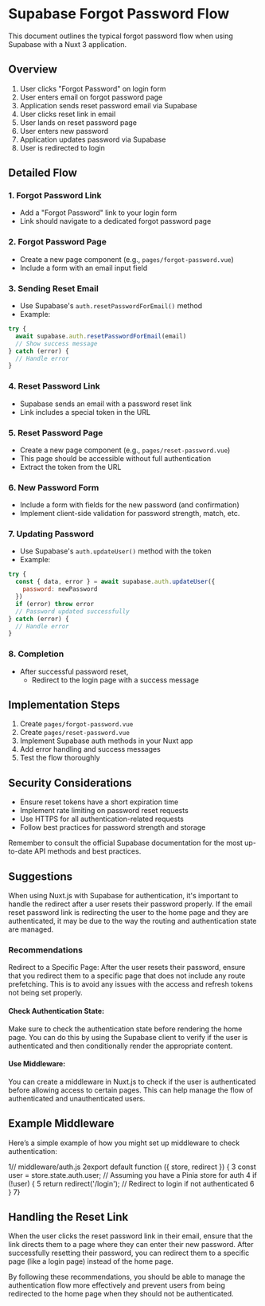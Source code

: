 # Supabase Forgot Password Flow

This document outlines the typical forgot password flow when using Supabase with a Nuxt 3 application.

## Overview

1. User clicks "Forgot Password" on login form
2. User enters email on forgot password page
3. Application sends reset password email via Supabase
4. User clicks reset link in email
5. User lands on reset password page
6. User enters new password
7. Application updates password via Supabase
8. User is redirected to login

## Detailed Flow

### 1. Forgot Password Link

- Add a "Forgot Password" link to your login form
- Link should navigate to a dedicated forgot password page

### 2. Forgot Password Page

- Create a new page component (e.g., `pages/forgot-password.vue`)
- Include a form with an email input field

### 3. Sending Reset Email

- Use Supabase's `auth.resetPasswordForEmail()` method
- Example:

```javascript
try {
  await supabase.auth.resetPasswordForEmail(email)
  // Show success message
} catch (error) {
  // Handle error
}
```

### 4. Reset Password Link

- Supabase sends an email with a password reset link
- Link includes a special token in the URL

### 5. Reset Password Page

- Create a new page component (e.g., `pages/reset-password.vue`)
- This page should be accessible without full authentication
- Extract the token from the URL

### 6. New Password Form

- Include a form with fields for the new password (and confirmation)
- Implement client-side validation for password strength, match, etc.

### 7. Updating Password

- Use Supabase's `auth.updateUser()` method with the token
- Example:

```javascript
try {
  const { data, error } = await supabase.auth.updateUser({
    password: newPassword
  })
  if (error) throw error
  // Password updated successfully
} catch (error) {
  // Handle error
}
```

### 8. Completion

- After successful password reset,
  - Redirect to the login page with a success message

## Implementation Steps

1. Create `pages/forgot-password.vue`
2. Create `pages/reset-password.vue`
3. Implement Supabase auth methods in your Nuxt app
4. Add error handling and success messages
5. Test the flow thoroughly

## Security Considerations

- Ensure reset tokens have a short expiration time
- Implement rate limiting on password reset requests
- Use HTTPS for all authentication-related requests
- Follow best practices for password strength and storage

Remember to consult the official Supabase documentation for the most up-to-date API methods and best practices.

## Suggestions
When using Nuxt.js with Supabase for authentication, it's important to handle the redirect after a user resets their password properly. If the email reset password link is redirecting the user to the home page and they are authenticated, it may be due to the way the routing and authentication state are managed.

### Recommendations
Redirect to a Specific Page: After the user resets their password, ensure that you redirect them to a specific page that does not include any route prefetching. This is to avoid any issues with the access and refresh tokens not being set properly.

#### Check Authentication State: 
Make sure to check the authentication state before rendering the home page. You can do this by using the Supabase client to verify if the user is authenticated and then conditionally render the appropriate content.

#### Use Middleware: 
You can create a middleware in Nuxt.js to check if the user is authenticated before allowing access to certain pages. This can help manage the flow of authenticated and unauthenticated users.

## Example Middleware
Here’s a simple example of how you might set up middleware to check authentication:

1// middleware/auth.js
2export default function ({ store, redirect }) {
3  const user = store.state.auth.user; // Assuming you have a Pinia store for auth
4  if (!user) {
5    return redirect('/login'); // Redirect to login if not authenticated
6  }
7}

## Handling the Reset Link
When the user clicks the reset password link in their email, ensure that the link directs them to a page where they can enter their new password. After successfully resetting their password, you can redirect them to a specific page (like a login page) instead of the home page.

By following these recommendations, you should be able to manage the authentication flow more effectively and prevent users from being redirected to the home page when they should not be authenticated.